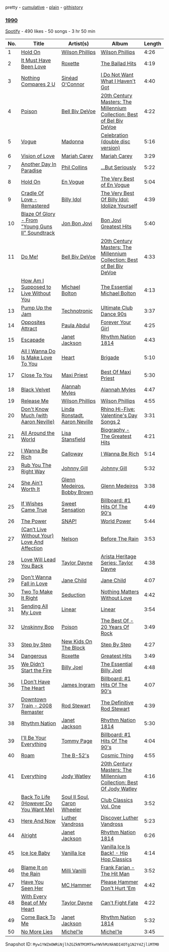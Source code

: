 pretty - [cumulative](/playlists/cumulative/0COE1X7FirWRdfOgls1JJV.md) - [plain](/playlists/plain/0COE1X7FirWRdfOgls1JJV) - [githistory](https://github.githistory.xyz/mackorone/spotify-playlist-archive/blob/main/playlists/plain/0COE1X7FirWRdfOgls1JJV)

### [1990](https://open.spotify.com/playlist/0COE1X7FirWRdfOgls1JJV)

> 

[Spotify](https://open.spotify.com/user/spotify) - 490 likes - 50 songs - 3 hr 50 min

| No. | Title | Artist(s) | Album | Length |
|---|---|---|---|---|
| 1 | [Hold On](https://open.spotify.com/track/4VZDv8sASBS8UruUBGTFdk) | [Wilson Phillips](https://open.spotify.com/artist/1yMYjh77WgOVafRkI50mim) | [Wilson Phillips](https://open.spotify.com/album/1Xi55xFMaymXdSWshmxhw2) | 4:26 |
| 2 | [It Must Have Been Love](https://open.spotify.com/track/2julHzta3pq6E1ugxyvsbj) | [Roxette](https://open.spotify.com/artist/2SHhfs4BiDxGQ3oxqf0UHY) | [The Ballad Hits](https://open.spotify.com/album/2XUnzfH9UxXfubUQaD60bh) | 4:19 |
| 3 | [Nothing Compares 2 U](https://open.spotify.com/track/4j6Hkosuk9xHcowXjtwefs) | [Sinéad O'Connor](https://open.spotify.com/artist/4sD9znwiVFx9cgRPZ42aQ1) | [I Do Not Want What I Haven't Got](https://open.spotify.com/album/2azjbHOg6mdA5ABoyZOH4F) | 4:40 |
| 4 | [Poison](https://open.spotify.com/track/0RnDu3eYJqbFKz6MHv2ajd) | [Bell Biv DeVoe](https://open.spotify.com/artist/2zFZiWQJFFshzojycnXoTL) | [20th Century Masters: The Millennium Collection: Best of Bel Biv DeVoe](https://open.spotify.com/album/2QC1IsQIUNdEz0zgWanPkN) | 4:22 |
| 5 | [Vogue](https://open.spotify.com/track/27QvYgBk0CHOVHthWnkuWt) | [Madonna](https://open.spotify.com/artist/6tbjWDEIzxoDsBA1FuhfPW) | [Celebration \(double disc version\)](https://open.spotify.com/album/43lok9zd7BW5CoYkXZs7S0) | 5:16 |
| 6 | [Vision of Love](https://open.spotify.com/track/0gLQ6jhJsyYfl7PrD1RZ7X) | [Mariah Carey](https://open.spotify.com/artist/4iHNK0tOyZPYnBU7nGAgpQ) | [Mariah Carey](https://open.spotify.com/album/5SwNGsGw1I8H361DKiYnnn) | 3:29 |
| 7 | [Another Day In Paradise](https://open.spotify.com/track/3wNXqTMimmuTEj1iEPftC7) | [Phil Collins](https://open.spotify.com/artist/4lxfqrEsLX6N1N4OCSkILp) | [...But Seriously](https://open.spotify.com/album/041chign4EX8Qmq9hlsSe9) | 5:22 |
| 8 | [Hold On](https://open.spotify.com/track/6BjqF9DTiAubeE34grUKVq) | [En Vogue](https://open.spotify.com/artist/5fikk4h5qbEebqK2Fc6e48) | [The Very Best of En Vogue](https://open.spotify.com/album/6ABqEktNUuYULXWUubkHKg) | 5:04 |
| 9 | [Cradle Of Love \- Remastered](https://open.spotify.com/track/1gmSaCrVZBjK8Na7dsThXv) | [Billy Idol](https://open.spotify.com/artist/7lzordPuZEXxwt9aoVZYmG) | [The Very Best Of Billy Idol: Idolize Yourself](https://open.spotify.com/album/0dvStBuexp9Chq1hg3Yjes) | 4:39 |
| 10 | [Blaze Of Glory \- From "Young Guns II" Soundtrack](https://open.spotify.com/track/0vnfZAVW1Suiet6wtUMdg9) | [Jon Bon Jovi](https://open.spotify.com/artist/6h2bWHWTJL38N8dqocVaif) | [Bon Jovi Greatest Hits](https://open.spotify.com/album/0C8Poy7zwJ1kQh2sldyvHm) | 5:40 |
| 11 | [Do Me!](https://open.spotify.com/track/3RB1O5rR8artbci5fuNK1C) | [Bell Biv DeVoe](https://open.spotify.com/artist/2zFZiWQJFFshzojycnXoTL) | [20th Century Masters: The Millennium Collection: Best of Bel Biv DeVoe](https://open.spotify.com/album/2QC1IsQIUNdEz0zgWanPkN) | 4:33 |
| 12 | [How Am I Supposed to Live Without You](https://open.spotify.com/track/19us48grixRwQkw1oRCFbp) | [Michael Bolton](https://open.spotify.com/artist/6YHEMoNPbcheiWS2haGzkn) | [The Essential Michael Bolton](https://open.spotify.com/album/5Vv7ZpPJK3g53DqeDl0Ijv) | 4:13 |
| 13 | [Pump Up the Jam](https://open.spotify.com/track/7rL33IgIVe3Wd2eHHFnFQ7) | [Technotronic](https://open.spotify.com/artist/2Cd98zHVdZeOCisc6Gi2sB) | [Ultimate Club Dance 90s](https://open.spotify.com/album/6vreeK6rwyqgpjGdlgvwkT) | 3:37 |
| 14 | [Opposites Attract](https://open.spotify.com/track/7z38bideBRvGAgjXe2SECm) | [Paula Abdul](https://open.spotify.com/artist/4PpmBoqphQusNFsxuVKb6j) | [Forever Your Girl](https://open.spotify.com/album/7zduRJgS6v79QmNUhKGozu) | 4:25 |
| 15 | [Escapade](https://open.spotify.com/track/5HAv1Ckfe50DUjv8ghwTrz) | [Janet Jackson](https://open.spotify.com/artist/4qwGe91Bz9K2T8jXTZ815W) | [Rhythm Nation 1814](https://open.spotify.com/album/4OD3LU6001esAtFshDX46M) | 4:43 |
| 16 | [All I Wanna Do Is Make Love To You](https://open.spotify.com/track/5YjKdeES9QRJ8NmF4Xc8pV) | [Heart](https://open.spotify.com/artist/34jw2BbxjoYalTp8cJFCPv) | [Brigade](https://open.spotify.com/album/5CuSWXFhWielWXrXK8Sd8m) | 5:10 |
| 17 | [Close To You](https://open.spotify.com/track/680kMGV6szhTiZbHRr3vLi) | [Maxi Priest](https://open.spotify.com/artist/3aTuTR5Nf6pVW3837q2ZL7) | [Best Of Maxi Priest](https://open.spotify.com/album/27GnoD7FLhUzVLXh7cW7sg) | 5:30 |
| 18 | [Black Velvet](https://open.spotify.com/track/1KU5EHSz04JhGg3rReGJ0N) | [Alannah Myles](https://open.spotify.com/artist/6IYnSXO40Bh7Zdqhf6rQoj) | [Alannah Myles](https://open.spotify.com/album/1Ghv7iViywM23K8BRFggQv) | 4:47 |
| 19 | [Release Me](https://open.spotify.com/track/1rIy3lkFJnMsTLZpxFmYU8) | [Wilson Phillips](https://open.spotify.com/artist/1yMYjh77WgOVafRkI50mim) | [Wilson Phillips](https://open.spotify.com/album/1Xi55xFMaymXdSWshmxhw2) | 4:55 |
| 20 | [Don't Know Much \(with Aaron Neville\)](https://open.spotify.com/track/4x9y3JSvsjBTbm4uEnBrdT) | [Linda Ronstadt](https://open.spotify.com/artist/1sXbwvCQLGZnaH0Jp2HTVc), [Aaron Neville](https://open.spotify.com/artist/57ALvbCBaCkNlgTOSiUPdT) | [Rhino Hi\-Five: Valentine's Day Songs 2](https://open.spotify.com/album/728hGp14xUuNGP5lKO0i5E) | 3:31 |
| 21 | [All Around the World](https://open.spotify.com/track/4M5ZSv6Ugp9BjQfg1aesgw) | [Lisa Stansfield](https://open.spotify.com/artist/2jS7I1u7BpgWT9ssG62Zr1) | [Biography \- The Greatest Hits](https://open.spotify.com/album/0Cvgktv3EuZLfVlOvwDCvh) | 4:21 |
| 22 | [I Wanna Be Rich](https://open.spotify.com/track/7bsjiN3YzvnxtsWLMuPvur) | [Calloway](https://open.spotify.com/artist/3MKSm2U72NzNdxRjMhzyHh) | [I Wanna Be Rich](https://open.spotify.com/album/5sNsnf4khRsFMGsrbSFdkt) | 5:14 |
| 23 | [Rub You The Right Way](https://open.spotify.com/track/40xz60ciGIpsRtDqRfPKBE) | [Johnny Gill](https://open.spotify.com/artist/7oHzn7edwmrYClrPRINkbn) | [Johnny Gill](https://open.spotify.com/album/3VNcHyjMgpq2UQN5LTs4qC) | 5:32 |
| 24 | [She Ain't Worth It](https://open.spotify.com/track/2d1RPaZmz5fTUGK3ughMo7) | [Glenn Medeiros](https://open.spotify.com/artist/0bByarMN8ryEFQsRo6iCUN), [Bobby Brown](https://open.spotify.com/artist/62sPt3fswraiEPnKQpAbdE) | [Glenn Medeiros](https://open.spotify.com/album/4UcOaKxloivYLXGQlfUmtb) | 3:38 |
| 25 | [If Wishes Came True](https://open.spotify.com/track/3xKqaGFnVt1sUzWtpWNz2l) | [Sweet Sensation](https://open.spotify.com/artist/0DSE3n3008wiKzfd8vNhWy) | [Billboard: \#1 Hits Of The 90's](https://open.spotify.com/album/3UTqjsuiNuQ9uxxXyS8qa1) | 4:49 |
| 26 | [The Power](https://open.spotify.com/track/04Mh4OWSBUBn5Vpna4DXrA) | [SNAP!](https://open.spotify.com/artist/2FrKQPjJe4pVMZOgm0ESOx) | [World Power](https://open.spotify.com/album/09xVlDSKLulyXtJelvEc8T) | 5:44 |
| 27 | [\(Can’t Live Without Your\) Love And Affection](https://open.spotify.com/track/27Y9xH05ojEaS3fYCrp8PM) | [Nelson](https://open.spotify.com/artist/5jJcbGPjjyEhAoU02ynHaA) | [Before The Rain](https://open.spotify.com/album/1sql9myqrGQ6LNKxUlvTQS) | 3:53 |
| 28 | [Love Will Lead You Back](https://open.spotify.com/track/4CyvKTtdLUiKAYnmMMPNIl) | [Taylor Dayne](https://open.spotify.com/artist/32lVGr0fSRGT6okLKHiP68) | [Arista Heritage Series: Taylor Dayne](https://open.spotify.com/album/2qZbZ7HCovscrsGYc0bRWA) | 4:38 |
| 29 | [Don't Wanna Fall in Love](https://open.spotify.com/track/6eozUVzr02EXMji1vuxgiP) | [Jane Child](https://open.spotify.com/artist/5JBif5ahOKFFVuEpHhrp8Y) | [Jane Child](https://open.spotify.com/album/7lctp9rkvSczgxQ7OGKQaO) | 4:07 |
| 30 | [Two To Make It Right](https://open.spotify.com/track/6GS6uE1vDmtzxO8GztAR2O) | [Seduction](https://open.spotify.com/artist/66pXn4ZrPf6yzk5PHGkUZA) | [Nothing Matters Without Love](https://open.spotify.com/album/7ruxozNKlzgbD011lL9xc6) | 4:42 |
| 31 | [Sending All My Love](https://open.spotify.com/track/6zNPPFFrxmhpTQejOn1Wm1) | [Linear](https://open.spotify.com/artist/22i8GlNyvBRj7b93jmXWT7) | [Linear](https://open.spotify.com/album/6qnHcP6z0qNjupb9mkSyG0) | 3:54 |
| 32 | [Unskinny Bop](https://open.spotify.com/track/7ba7mwoleFlwmOiuqw8XNf) | [Poison](https://open.spotify.com/artist/1fBCIkoPOPCDLUxGuWNvyo) | [The Best Of \- 20 Years Of Rock](https://open.spotify.com/album/6t8MO7WPlhgakTE22CbrYy) | 3:49 |
| 33 | [Step by Step](https://open.spotify.com/track/6J6RWKCPN5RFKHUKEUFjxS) | [New Kids On The Block](https://open.spotify.com/artist/55qiaow2sDYtjqu1mwRua6) | [Step By Step](https://open.spotify.com/album/4dCdnfD0shXGuHtyTOtx8q) | 4:27 |
| 34 | [Dangerous](https://open.spotify.com/track/7F7CoxV8TzZUpjUu7qiQPQ) | [Roxette](https://open.spotify.com/artist/2SHhfs4BiDxGQ3oxqf0UHY) | [Greatest Hits](https://open.spotify.com/album/4htx3t5YHqgyTgHw3xinsf) | 3:49 |
| 35 | [We Didn't Start the Fire](https://open.spotify.com/track/38bDGWuyYdSdNfrFfbCiVS) | [Billy Joel](https://open.spotify.com/artist/6zFYqv1mOsgBRQbae3JJ9e) | [The Essential Billy Joel](https://open.spotify.com/album/7r36rel1M4gyBavfcJP6Yz) | 4:48 |
| 36 | [I Don't Have The Heart](https://open.spotify.com/track/3PRbGCOCSu0JgVBJ8f5fMP) | [James Ingram](https://open.spotify.com/artist/5bTTx0CRvZj1kRJwUsWWYo) | [Billboard: \#1 Hits Of The 90's](https://open.spotify.com/album/3UTqjsuiNuQ9uxxXyS8qa1) | 4:07 |
| 37 | [Downtown Train \- 2008 Remaster](https://open.spotify.com/track/0c639r11FQKDFMmGfTRqOU) | [Rod Stewart](https://open.spotify.com/artist/2y8Jo9CKhJvtfeKOsYzRdT) | [The Definitive Rod Stewart](https://open.spotify.com/album/16B8kK28QgKIYTb7XyLMuj) | 4:39 |
| 38 | [Rhythm Nation](https://open.spotify.com/track/4nTYxxF8iWBq54LO3dBUie) | [Janet Jackson](https://open.spotify.com/artist/4qwGe91Bz9K2T8jXTZ815W) | [Rhythm Nation 1814](https://open.spotify.com/album/4OD3LU6001esAtFshDX46M) | 5:30 |
| 39 | [I'll Be Your Everything](https://open.spotify.com/track/41ZZIBDKGqoArKaYgrqGPe) | [Tommy Page](https://open.spotify.com/artist/4TPWj56uIO4N5puju96P0J) | [Billboard: \#1 Hits Of The 90's](https://open.spotify.com/album/3UTqjsuiNuQ9uxxXyS8qa1) | 4:04 |
| 40 | [Roam](https://open.spotify.com/track/5fqcIHU6DhQtFKVO5XSdQs) | [The B\-52's](https://open.spotify.com/artist/3gdbcIdNypBsYNu3iiCjtN) | [Cosmic Thing](https://open.spotify.com/album/5BAzAODqIwttjj7wxmlNMS) | 4:55 |
| 41 | [Everything](https://open.spotify.com/track/6Bv2bQvYZDJLVlMPbmuFQm) | [Jody Watley](https://open.spotify.com/artist/71aKjsWKYqASAffyIQaocZ) | [20th Century Masters: The Millennium Collection: Best Of Jody Watley](https://open.spotify.com/album/2Fa9jKPOzCGh5Yw74wuSKE) | 4:16 |
| 42 | [Back To Life \(However Do You Want Me\)](https://open.spotify.com/track/7ELuWpsuVCRBnOR9ZAZKDp) | [Soul II Soul](https://open.spotify.com/artist/2sIx6SmAMw9IBySG3Uj0jf), [Caron Wheeler](https://open.spotify.com/artist/2RhMHmV21ZDcSGZ872U4ZY) | [Club Classics Vol\. One](https://open.spotify.com/album/5VxTLm2IZsDQn3r9eX1qfa) | 3:52 |
| 43 | [Here And Now](https://open.spotify.com/track/3FjTPS2GIgZOBMRNQCVRMG) | [Luther Vandross](https://open.spotify.com/artist/19y5MFBH7gohEdGwKM7QsP) | [Discover Luther Vandross](https://open.spotify.com/album/1e0G47VWK1YroV9KUMOtkk) | 5:23 |
| 44 | [Alright](https://open.spotify.com/track/63W4sfeRTTiNKFLAzUJHFe) | [Janet Jackson](https://open.spotify.com/artist/4qwGe91Bz9K2T8jXTZ815W) | [Rhythm Nation 1814](https://open.spotify.com/album/4OD3LU6001esAtFshDX46M) | 6:26 |
| 45 | [Ice Ice Baby](https://open.spotify.com/track/3XVozq1aeqsJwpXrEZrDJ9) | [Vanilla Ice](https://open.spotify.com/artist/7GXXMm3DB1VswVcuGyInUd) | [Vanilla Ice Is Back! \- Hip Hop Classics](https://open.spotify.com/album/20O6lfaDAoMhUj5TAvVbb6) | 4:14 |
| 46 | [Blame It on the Rain](https://open.spotify.com/track/3UUmtkxF3B55hS864zZDsD) | [Milli Vanilli](https://open.spotify.com/artist/3vRclCt9VnNhYIxFMQCxuM) | [Frank Farian \- The Hit Man](https://open.spotify.com/album/6M5eqNISf3irfHuWTuo0pI) | 3:52 |
| 47 | [Have You Seen Her](https://open.spotify.com/track/2lvk6CUSHz4j8huQ25gH54) | [MC Hammer](https://open.spotify.com/artist/2rblp9fJo16ZPTcKDtlmKW) | [Please Hammer Don't Hurt 'Em](https://open.spotify.com/album/4r1WecJyt5FOhglysp9zhN) | 4:42 |
| 48 | [With Every Beat of My Heart](https://open.spotify.com/track/6yhwKpKqhBHaP2EC7Q277N) | [Taylor Dayne](https://open.spotify.com/artist/32lVGr0fSRGT6okLKHiP68) | [Can't Fight Fate](https://open.spotify.com/album/7nlXYKVhhf7mMRxcq37TaF) | 4:22 |
| 49 | [Come Back To Me](https://open.spotify.com/track/0NSSqYISjnav81CEn6EgBY) | [Janet Jackson](https://open.spotify.com/artist/4qwGe91Bz9K2T8jXTZ815W) | [Rhythm Nation 1814](https://open.spotify.com/album/4OD3LU6001esAtFshDX46M) | 5:32 |
| 50 | [No More Lies](https://open.spotify.com/track/1Oz5bcZyzhiaEa3F06EiPY) | [Michel'le](https://open.spotify.com/artist/4D0WfOUqTzqKysXt33VL3j) | [Michel'le](https://open.spotify.com/album/2PngFAB0v6216314TZRcGb) | 3:45 |

Snapshot ID: `Myw1YWZmOWRiNjlhZGZkNTM3MTkwYWVhMzNkNDI4OTg1N2Y4ZjliMTM0`
